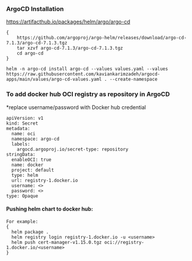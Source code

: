 ### ArgoCD Installation

https://artifacthub.io/packages/helm/argo/argo-cd

```
{
    https://github.com/argoproj/argo-helm/releases/download/argo-cd-7.1.3/argo-cd-7.1.3.tgz
    tar xzvf argo-cd-7.1.3/argo-cd-7.1.3.tgz
    cd argo-cd
}
```

```
helm -n argo-cd install argo-cd --values values.yaml --values https://raw.githubusercontent.com/kaviankarimzadeh/argocd-apps/main/values/argo-cd-values.yaml . --create-namespace
```


### To add docker hub OCI registry as repository in ArgoCD
*replace username/password with Docker hub credential

```
apiVersion: v1
kind: Secret
metadata:
  name: oci
  namespace: argo-cd
  labels:
    argocd.argoproj.io/secret-type: repository
stringData:
  enableOCI: true
  name: docker
  project: default
  type: helm
  url: registry-1.docker.io
  username: <>
  password: <>
type: Opaque
```

#### Pushing helm chart to docker hub:
```
For example:
{
  helm package .
  helm registry login registry-1.docker.io -u <username>
  helm push cert-manager-v1.15.0.tgz oci://registry-1.docker.io/<username>
}
```
